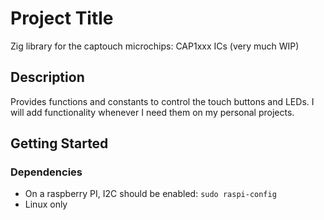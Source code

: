 # Project Title

Zig library for the captouch microchips: CAP1xxx ICs (very much WIP)

## Description

Provides functions and constants to control the touch buttons and LEDs. I will add functionality whenever I need them on my personal projects.

## Getting Started

### Dependencies

* On a raspberry PI, I2C should be enabled: ```sudo raspi-config```
* Linux only
